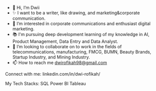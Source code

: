 - 👋 Hi, I’m Dwii
- ✨ I want to be a writer, like drawing, and marketing&corporate communication.
- 💼 I’m interested in corporate communications and enthusiast digital marketing.
- 📚 I'm pursuing deep development learning of my knowledge in AI, Product Management, Data Entry and Data Analyst.
- 💞️ I’m looking to collaborate on to work in the fields of telecommunications, manufacturing, FMCG, BUMN, Beauty Brands, Startup Industry, and Mining Industry.
- 📫 How to reach me dwirofikah98@gmail.com

Connect with me:
linkedin.com/in/dwi-rofikah/

My Tech Stacks:
SQL Power BI Tableau
